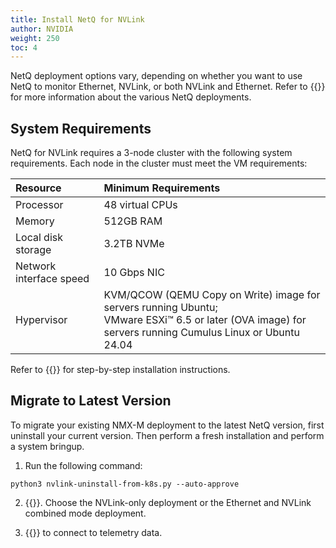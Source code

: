 ```yaml
---
title: Install NetQ for NVLink
author: NVIDIA
weight: 250
toc: 4
---
```


NetQ deployment options vary, depending on whether you want to use NetQ to monitor Ethernet, NVLink, or both NVLink and Ethernet. Refer to {{<link title="Before You Install" text="Before You Install">}} for more information about the various NetQ deployments.

## System Requirements

NetQ for NVLink requires a 3-node cluster with the following system requirements. Each node in the cluster must meet the VM requirements:

| Resource | Minimum Requirements |
| :--- | :--- |
| Processor | 48 virtual CPUs |
| Memory | 512GB RAM |
| Local disk storage | 3.2TB NVMe |
| Network interface speed | 10 Gbps NIC |
| Hypervisor | KVM/QCOW (QEMU Copy on Write) image for servers running Ubuntu;<br> VMware ESXi™ 6.5 or later (OVA image) for servers running Cumulus Linux or Ubuntu 24.04 |

Refer to {{<link title="Install the NetQ System" text="Install NetQ">}} for step-by-step installation instructions.

## Migrate to Latest Version

To migrate your existing NMX-M deployment to the latest NetQ version, first uninstall your current version. Then perform a fresh installation and perform a system bringup.

1. Run the following command: <!--from where?-->

```
python3 nvlink-uninstall-from-k8s.py --auto-approve
```

2. {{<link title="Install the NetQ System" text="Install NetQ">}}. Choose the NVLink-only deployment or the Ethernet and NVLink combined mode deployment.

3. {{<link title="NVLink Bringup" text="Perform a system bringup">}} to connect to telemetry data.
